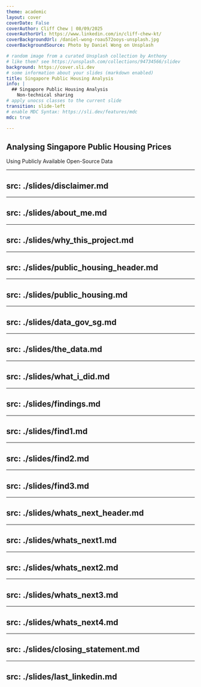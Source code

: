 ```yaml
---
theme: academic
layout: cover
coverDate: False
coverAuthor: Cliff Chew | 08/09/2025
coverAuthorUrl: https://www.linkedin.com/in/cliff-chew-kt/
coverBackgroundUrl: /daniel-wong-roau572ooys-unsplash.jpg
coverBackgroundSource: Photo by Daniel Wong on Unsplash 

# random image from a curated Unsplash collection by Anthony
# like them? see https://unsplash.com/collections/94734566/slidev
background: https://cover.sli.dev
# some information about your slides (markdown enabled)
title: Singapore Public Housing Analysis
info: |
  ## Singapore Public Housing Analysis
    Non-technical sharing
# apply unocss classes to the current slide
transition: slide-left
# enable MDC Syntax: https://sli.dev/features/mdc
mdc: true

---
```


## Analysing Singapore Public Housing Prices
Using Publicly Available Open-Source Data

--- 
src: ./slides/disclaimer.md
--- 

---
src: ./slides/about_me.md
---

---
src: ./slides/why_this_project.md
---

---
src: ./slides/public_housing_header.md
---

---
src: ./slides/public_housing.md
---

---
src: ./slides/data_gov_sg.md
---

---
src: ./slides/the_data.md
---

---
src: ./slides/what_i_did.md
---

---
src: ./slides/findings.md
---

---
src: ./slides/find1.md
---

---
src: ./slides/find2.md
---

---
src: ./slides/find3.md
---

---
src: ./slides/whats_next_header.md
---

---
src: ./slides/whats_next1.md
---

---
src: ./slides/whats_next2.md
---

---
src: ./slides/whats_next3.md
---

---
src: ./slides/whats_next4.md
---

---
src: ./slides/closing_statement.md
---

---
src: ./slides/last_linkedin.md
---
